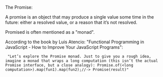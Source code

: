 The Promise:

A promise is an object that may produce a single value some time in the future: either a resolved value, or a reason that it’s not resolved.
 
Promised is often mentioned as a "monad".

According to the book by Luis Atencio:  "Functional Programming in JavaScript - How to Improve Your JavaScript Programs":

` "Let’s explore the Promise monad. Just to give you a rough idea, imagine a monad that wraps a long
computation (this isn’t the actual Promise interface, but a close analogy):
Promise.of(<long computation>).map(fun1).map(fun2);//-> Promise(result)"`
